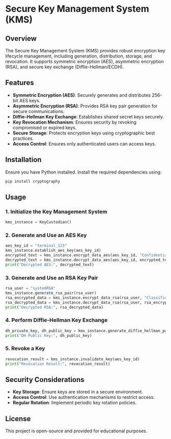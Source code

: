 # Secure Key Management System (KMS)

## Overview
The Secure Key Management System (KMS) provides robust encryption key lifecycle management, including generation, distribution, storage, and revocation. It supports symmetric encryption (AES), asymmetric encryption (RSA), and secure key exchange (Diffie-Hellman/ECDH).

## Features
- **Symmetric Encryption (AES)**: Securely generates and distributes 256-bit AES keys.
- **Asymmetric Encryption (RSA)**: Provides RSA key pair generation for secure communications.
- **Diffie-Hellman Key Exchange**: Establishes shared secret keys securely.
- **Key Revocation Mechanism**: Ensures security by revoking compromised or expired keys.
- **Secure Storage**: Protects encryption keys using cryptographic best practices.
- **Access Control**: Ensures only authenticated users can access keys.

## Installation
Ensure you have Python installed. Install the required dependencies using:

```sh
pip install cryptography
```

## Usage

### 1. Initialize the Key Management System
```python
kms_instance = KeyCustodian()
```

### 2. Generate and Use an AES Key
```python
aes_key_id = "terminal_123"
kms_instance.establish_aes_key(aes_key_id)
encrypted_text = kms_instance.encrypt_data_aes(aes_key_id, "Confidential Data")
decrypted_text = kms_instance.decrypt_data_aes(aes_key_id, encrypted_text)
print("Decrypted AES:", decrypted_text)
```

### 3. Generate and Use an RSA Key Pair
```python
rsa_user = "systemRSA"
kms_instance.generate_rsa_pair(rsa_user)
rsa_encrypted_data = kms_instance.encrypt_data_rsa(rsa_user, "Classified Info")
rsa_decrypted_data = kms_instance.decrypt_data_rsa(rsa_user, rsa_encrypted_data)
print("Decrypted RSA:", rsa_decrypted_data)
```

### 4. Perform Diffie-Hellman Key Exchange
```python
dh_private_key, dh_public_key = kms_instance.generate_diffie_hellman_params_and_key()
print("DH Public Key:", dh_public_key)
```

### 5. Revoke a Key
```python
revocation_result = kms_instance.invalidate_key(aes_key_id)
print("Revocation Result:", revocation_result)
```

## Security Considerations
- **Key Storage**: Ensure keys are stored in a secure environment.
- **Access Control**: Use authentication mechanisms to restrict access.
- **Regular Rotation**: Implement periodic key rotation policies.

## License
This project is open-source and provided for educational purposes.

